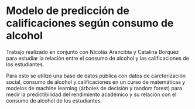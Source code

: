 # Modelo de predicción de calificaciones según consumo de alcohol
Trabajo realizado en conjunto con Nicolás Arancibia y Catalina Borquez para estudiar la relación entre el consumo de alcohol y las calificaciones de los estudiantes.  

Para esto se utilizó una base de datos pública con datos de carcterización social, consumo de alcohol y calificaciones en un curso de matemáticas y modelos de machine learning (árboles de decisión y random forest) para medir la predictibilidad del rendimiento académico y su relación con el consumo de alcohol de los estudiantes.
